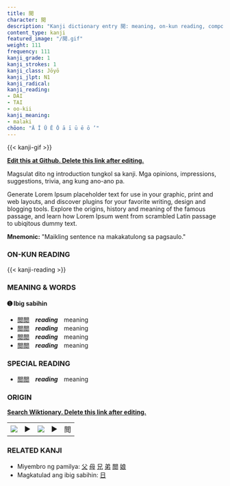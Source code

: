 ```yaml
---
title: 閲
character: 閲
description: "Kanji dictionary entry 閲: meaning, on-kun reading, compounds, origin, related kanji"
content_type: kanji
featured_image: "/閲.gif"
weight: 111
frequency: 111
kanji_grade: 1
kanji_strokes: 1
kanji_class: Jōyō
kanji_jlpt: N1
kanji_radical: 
kanji_reading: 
- DAI
- TAI
- oo-kii
kanji_meaning:
- malaki
chōon: "Ā Ī Ū Ē Ō ā ī ū ē ō ’"
---
```

[//]: # (Don't edit the line below. Kanji animated GIF code is automatically generated.)
{{< kanji-gif >}}

[//]: # (Edit below this line.)

**[Edit this at Github. Delete this link after editing.](https://github.com/tim0g/tim/tree/main/content/kanji/閲/index.md)**

Magsulat dito ng introduction tungkol sa kanji. Mga opinions, impressions, suggestions, trivia, ang kung ano-ano pa.

Generate Lorem Ipsum placeholder text for use in your graphic, print and web layouts, and discover plugins for your favorite writing, design and blogging tools. Explore the origins, history and meaning of the famous passage, and learn how Lorem Ipsum went from scrambled Latin passage to ubiqitous dummy text.
 
**Mnemonic:** "Maikling sentence na makakatulong sa pagsaulo."

### ON-KUN READING

[//]: # (Don't edit the line below. ON-KUN READING code is automatically generated.)
{{< kanji-reading >}}

### MEANING & WORDS

#### ➊ **Ibig sabihin**
  - [閲](../閲)[閲](../閲)　***reading***　meaning
  - [閲](../閲)[閲](../閲)　***reading***　meaning
  - [閲](../閲)[閲](../閲)　***reading***　meaning
  - [閲](../閲)[閲](../閲)　***reading***　meaning

### SPECIAL READING
  - [閲](../閲)[閲](../閲)　***reading***　meaning

### ORIGIN

**[Search Wiktionary. Delete this link after editing.](https://wiktionary.org/wiki/閲)**
<table class="kanji-table"><tr><td>
<img src="60px-閲-bronze.svg.png">
</td><td>▶</td><td>
<img src="60px-閲-oracle.svg.png">
</td><td>▶</td>
<td class="kanji-origin">閲</td>
</tr></table>

### RELATED KANJI
- Miyembro ng pamilya: [父](../父) [母](../母) [兄](../兄) [弟](../弟) [閲](../閲) [娘](../娘)
- Magkatulad ang ibig sabihin: [日](../日)
